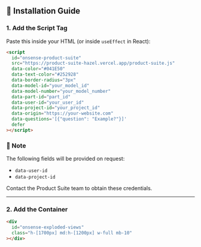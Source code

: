 ## 🧩 Installation Guide

### 1. Add the Script Tag

Paste this inside your HTML (or inside `useEffect` in React):

```html
<script
  id="onsense-product-suite"
  src="https://product-suite-hazel.vercel.app/product-suite.js"
  data-color="#041E50"
  data-text-color="#252928"
  data-border-radius="3px"
  data-model-id="your_model_id"
  data-model-number="your_model_number"
  data-part-id="part_id"
  data-user-id="your_user_id"
  data-project-id="your_project_id"
  data-origin="https://your-website.com"
  data-questions='[{"question": "Example?"}]'
  defer
></script>
```

### 📌 Note

The following fields will be provided on request:

- `data-user-id`
- `data-project-id`

Contact the Product Suite team to obtain these credentials.

---

### 2. Add the Container

```html
<div
  id="onsense-exploded-views"
  class="h-[1700px] md:h-[1200px] w-full mb-10"
></div>
```

